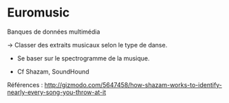 # Euromusic
Banques de données multimédia

-> Classer des extraits musicaux selon le type de danse.

- Se baser sur le spectrogramme de la musique.

- Cf Shazam, SoundHound

Références :
http://gizmodo.com/5647458/how-shazam-works-to-identify-nearly-every-song-you-throw-at-it
